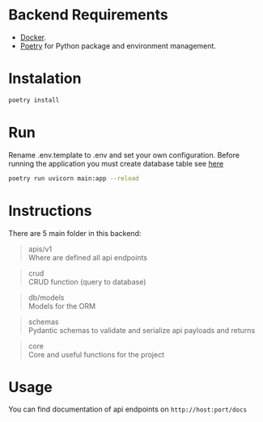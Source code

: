 # Backend Requirements
* [Docker](https://www.docker.com/).
* [Poetry](https://python-poetry.org/) for Python package and environment management.

# Instalation
```bash
poetry install
```

# Run
Rename .env.template to .env and set your own configuration.
Before running the application you must create database table see [here](./migrations/README.md)
```bash
poetry run uvicorn main:app --reload
```

# Instructions

There are 5 main folder in this backend:
> apis/v1  
Where are defined all api endpoints

> crud  
CRUD function (query to database)

> db/models  
Models for the ORM

> schemas  
Pydantic schemas to validate and serialize api payloads and returns

> core  
Core and useful functions for the project


# Usage 
You can find documentation of api endpoints on `http://host:port/docs`